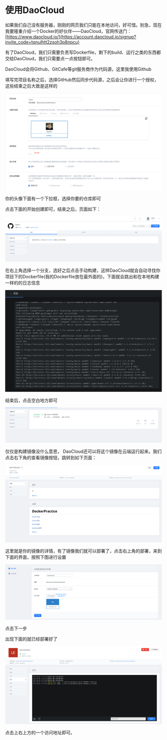 # 使用DaoCloud

​	如果我们自己没有服务器，刚刚的网页我们只能在本地访问，好可惜。别急，现在我要隆重介绍一个Docker的好伙伴——DaoCloud，官网传送门：[https://www.daocloud.io/](https://account.daocloud.io/signup?invite_code=tqnulhtt2zsoh3p8npcu)

​	有了DaoCloud，我们只需要负责写Dockerfile，剩下的build、运行之类的东西都交给DaoCloud，我们只需要点一点按钮即可。

​	DaoCloud会将Github、GitCafe等git服务商作为代码源，这里我使用Github

​	填写完项目名称之后，选择GitHub然后同步代码源，之后会让你进行一个授权，这些结束之后大致是这样的

![image](images/Docker-5.png)

你的头像下面有一个下拉框，选择你要的仓库即可

点击下面的开始创建即可，结束之后，页面如下：

![image](images/Docker-6.png)

在右上角选择一个分支，选好之后点击手动构建，这样DaoCloud就会自动寻找你项目下的Dockerfile(我的Dockerfile放在最外面的)，下面就会跳出和在本地构建一样的的日志信息

![image](images/Docker-7.png)

结束后，点击空白地方即可

![image](images/Docker-8.png)

仅仅是构建镜像没什么意思， DaoCloud还可以将这个镜像在云端运行起来。我们点击右下角的查看镜像按钮，跳转到如下页面：

![image](images/Docker-9.png)

这里就是你的镜像的详情，有了镜像我们就可以部署了，点击右上角的部署，来到下面的界面，按照下图进行设置

![image](images/Docker-10.png)

点击下一步

出现下面的就已经部署好了

![image](images/Docker-11.png)

点击上右上方的一个访问地址即可。

